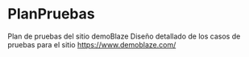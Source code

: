 # PlanPruebas
Plan de pruebas del sitio demoBlaze
Diseño detallado de los casos de pruebas para el sitio https://www.demoblaze.com/

